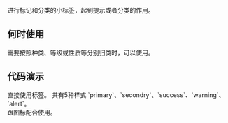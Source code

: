 进行标记和分类的小标签，起到提示或者分类的作用。

## 何时使用

需要按照种类、等级或性质等分别归类时，可以使用。

## 代码演示

<div class="grid-x grid-margin-x">
  <div class="medium-6 large-6 cell">
    <nt-example>
      <nt-example-showcase>
        <example-label-basic></example-label-basic>
      </nt-example-showcase>
      <nt-example-legend title="基本用法">
        直接使用标签。
      </nt-example-legend>
      <nt-example-code [code]="basicCode"></nt-example-code>
    </nt-example>
    <nt-example>
      <nt-example-showcase>
        <example-label-colors></example-label-colors>
      </nt-example-showcase>
      <nt-example-legend title="样式设置">
        共有5种样式 `primary`、`secondry`、`success`、`warning`、`alert`。
      </nt-example-legend>
      <nt-example-code [code]="colorsCode"></nt-example-code>
    </nt-example>
  </div>
  <div class="medium-6 large-6 cell">
    <nt-example>
      <nt-example-showcase>
        <example-label-icon></example-label-icon>
      </nt-example-showcase>
      <nt-example-legend title="使用图标">
        跟图标配合使用。
      </nt-example-legend>
      <nt-example-code [code]="iconCode"></nt-example-code>
    </nt-example>
  </div>
</div>

<div>
  <nt-markdown [data]="api"></nt-markdown>
</div>
